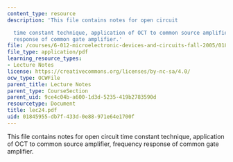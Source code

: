 ```yaml
---
content_type: resource
description: 'This file contains notes for open circuit

  time constant technique, application of OCT to common source amplifier, frequency
  response of common gate amplifier.'
file: /courses/6-012-microelectronic-devices-and-circuits-fall-2005/01845955db7f433d0e88971e64e1700f_lec24.pdf
file_type: application/pdf
learning_resource_types:
- Lecture Notes
license: https://creativecommons.org/licenses/by-nc-sa/4.0/
ocw_type: OCWFile
parent_title: Lecture Notes
parent_type: CourseSection
parent_uid: 9ce4c04b-a600-1d3d-5235-419b2783590d
resourcetype: Document
title: lec24.pdf
uid: 01845955-db7f-433d-0e88-971e64e1700f
---
```

This file contains notes for open circuit
time constant technique, application of OCT to common source amplifier, frequency response of common gate amplifier.